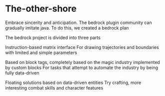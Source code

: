 # The-other-shore

Embrace sincerity and anticipation. The bedrock plugin community can gradually imitate java.
To do this, we created a bedrock plan

The bedrock project is divided into three parts

Instruction-based matrix interface
For drawing trajectories and boundaries with limited and simple parameters

Based on block tags, completely based on the magic industry implemented by custom blocks
For tasks that attempt to automate the industry by being fully data-driven

Floating solutions based on data-driven entities
Try crafting, more interesting combat skills and character features
